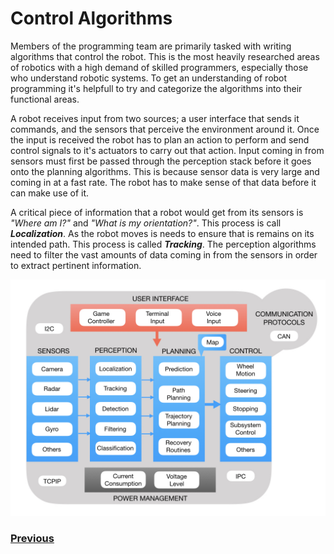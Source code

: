 # Control Algorithms
Members of the programming team are primarily tasked with writing algorithms that control the robot.  This is the most heavily researched areas of robotics with a high demand of skilled programmers, especially those who understand robotic systems. To get an understanding of robot programming it's helpfull to try and categorize the algorithms into their functional areas.

A robot receives input from two sources; a user interface that sends it commands, and the sensors that perceive the environment around it.  Once the input is received the robot has to plan an action to perform and send control signals to it's actuators to carry out that action.  Input coming in from sensors must first be passed through the perception stack before it goes onto the planning algorithms. This is because sensor data is very large and coming in at a fast rate.  The robot has to make sense of that data before it can make use of it.

A critical piece of information that a robot would get from its sensors is <i>"Where am I?"</i> and <i>"What is my orientation?"</i>.  This process is call <i>**Localization**</i>. As the robot moves is needs to ensure that is remains on its intended path.  This process is called <i>**Tracking**</i>.  The perception algorithms need to filter the vast amounts of data coming in from the sensors in order to extract pertinent information.  

![Control Categories](../../images/FRCConcepts/FRCConcepts.012.jpeg)

<h3><span style="float:left">
<a href="intro">Previous</a></span>
